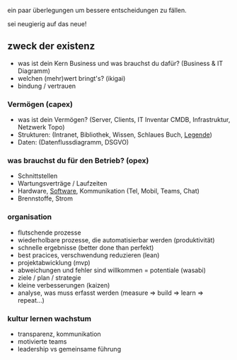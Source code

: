 ein paar überlegungen um bessere entscheidungen zu fällen.

sei neugierig auf das neue!

## zweck der existenz

- was ist dein Kern Business und was brauchst du dafür? (Business & IT Diagramm)
- welchen (mehr)wert bringt's? (ikigai)
- bindung / vertrauen


### Vermögen (capex)

- was ist dein Vermögen? (Server, Clients, IT Inventar CMDB, Infrastruktur, Netzwerk Topo)
- Strukturen: (Intranet, Bibliothek, Wissen, Schlaues Buch, [Legende](legend.MD))
- Daten: (Datenflussdiagramm, DSGVO)

### was brauchst du für den Betrieb? (opex)

- Schnittstellen
- Wartungsverträge / Laufzeiten 
- Hardware, [Software](software.MD), Kommunikation (Tel, Mobil, Teams, Chat)
- Brennstoffe, Strom

### organisation

- flutschende prozesse
- wiederholbare prozesse, die automatisierbar werden (produktivität)
- schnelle ergebnisse (better done than perfekt)
- best pracices, verschwendung reduzieren (lean)
- projektabwicklung (mvp)
- abweichungen und fehler sind willkommen = potentiale (wasabi)
- ziele / plan / strategie
- kleine verbesserungen (kaizen)
- analyse, was muss erfasst werden (measure => build => learn => repeat...)

### kultur lernen wachstum

- transparenz, kommunikation
- motivierte teams
- leadership vs gemeinsame führung



